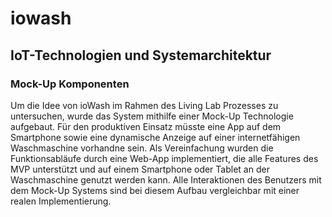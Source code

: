 # iowash

## IoT-Technologien und Systemarchitektur
### Mock-Up Komponenten
Um die Idee von ioWash im Rahmen des Living Lab Prozesses zu untersuchen, wurde das System mithilfe einer Mock-Up Technologie aufgebaut. Für den produktiven Einsatz müsste eine App auf dem Smartphone sowie eine dynamische Anzeige auf einer internetfähigen Waschmaschine vorhandne sein. Als Vereinfachung wurden die Funktionsabläufe durch eine Web-App implementiert, die alle Features des MVP unterstützt und auf einem Smartphone oder Tablet an der Waschmaschine genutzt werden kann. Alle Interaktionen des Benutzers mit dem Mock-Up Systems sind bei diesem Aufbau vergleichbar mit einer realen Implementierung. 
